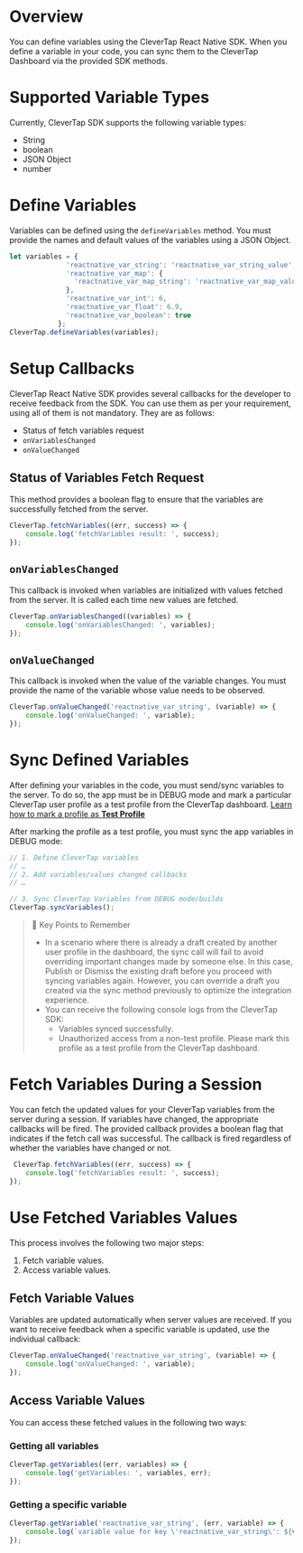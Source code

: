 # Overview
You can define variables using the CleverTap React Native SDK. When you define a variable in your code, you can sync them to the CleverTap Dashboard via the provided SDK methods.

# Supported Variable Types

Currently, CleverTap SDK supports the following variable types:

- String
- boolean
- JSON Object
- number

# Define Variables

Variables can be defined using the `defineVariables` method. You must provide the names and default values of the variables using a JSON Object. 

```javascript
let variables = {
              'reactnative_var_string': 'reactnative_var_string_value',
              'reactnative_var_map': {
                'reactnative_var_map_string': 'reactnative_var_map_value'
              },
              'reactnative_var_int': 6,
              'reactnative_var_float': 6.9,
              'reactnative_var_boolean': true
            };
CleverTap.defineVariables(variables);
```

# Setup Callbacks

CleverTap React Native SDK provides several callbacks for the developer to receive feedback from the SDK. You can use them as per your requirement, using all of them is not mandatory. They are as follows:

- Status of fetch variables request
- `onVariablesChanged`
- `onValueChanged`

## Status of Variables Fetch Request

This method provides a boolean flag to ensure that the variables are successfully fetched from the server.

```javascript
CleverTap.fetchVariables((err, success) => {
    console.log('fetchVariables result: ', success);
});
```

## `onVariablesChanged`

This callback is invoked when variables are initialized with values fetched from the server. It is called each time new values are fetched.

```javascript
CleverTap.onVariablesChanged((variables) => {
    console.log('onVariablesChanged: ', variables);
});
```

## `onValueChanged`

This callback is invoked when the value of the variable changes. You must provide the name of the variable whose value needs to be observed.

```javascript
CleverTap.onValueChanged('reactnative_var_string', (variable) => {
    console.log('onValueChanged: ', variable);
});
```

# Sync Defined Variables

After defining your variables in the code, you must send/sync variables to the server. To do so, the app must be in DEBUG mode and mark a particular CleverTap user profile as a test profile from the CleverTap dashboard. [Learn how to mark a profile as **Test Profile**](https://developer.clevertap.com/docs/concepts-user-profiles#mark-a-user-profile-as-a-test-profile)

After marking the profile as a test profile, you must sync the app variables in DEBUG mode:

```javascript
// 1. Define CleverTap variables 
// …
// 2. Add variables/values changed callbacks
// …

// 3. Sync CleverTap Variables from DEBUG mode/builds
CleverTap.syncVariables();
```

> 📘 Key Points to Remember
> 
> - In a scenario where there is already a draft created by another user profile in the dashboard, the sync call will fail to avoid overriding important changes made by someone else. In this case, Publish or Dismiss the existing draft before you proceed with syncing variables again. However, you can override a draft you created via the sync method previously to optimize the integration experience.
> - You can receive the following console logs from the CleverTap SDK:
>   - Variables synced successfully.
>   - Unauthorized access from a non-test profile. Please mark this profile as a test profile from the CleverTap dashboard.

# Fetch Variables During a Session

You can fetch the updated values for your CleverTap variables from the server during a session. If variables have changed, the appropriate callbacks will be fired. The provided callback provides a boolean flag that indicates if the fetch call was successful. The callback is fired regardless of whether the variables have changed or not.

```javascript
 CleverTap.fetchVariables((err, success) => {
    console.log('fetchVariables result: ', success);
});
```

# Use Fetched Variables Values

This process involves the following two major steps:

1. Fetch variable values.
2. Access variable values.

## Fetch Variable Values

Variables are updated automatically when server values are received. If you want to receive feedback when a specific variable is updated, use the individual callback:

```javascript
CleverTap.onValueChanged('reactnative_var_string', (variable) => {
    console.log('onValueChanged: ', variable);
});
```

## Access Variable Values

You can access these fetched values in the following two ways:

### Getting all variables

```javascript
CleverTap.getVariables((err, variables) => {
    console.log('getVariables: ', variables, err);
});
```

### Getting a specific variable

```javascript
CleverTap.getVariable('reactnative_var_string', (err, variable) => {
    console.log(`variable value for key \'reactnative_var_string\': ${variable}`);
});
```
